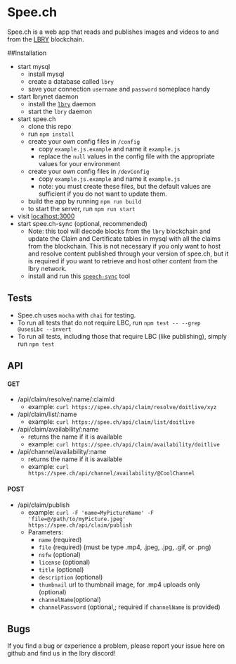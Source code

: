 # Spee.ch
Spee.ch is a web app that reads and publishes images and videos to and from the [LBRY](https://lbry.io/) blockchain.

##Installation
* start mysql
	* install mysql
	* create a database called `lbry`
	* save your connection `username` and `password` someplace handy
* start lbrynet daemon
	* install the [`lbry`](https://github.com/lbryio/lbry) daemon
	* start the `lbry` daemon
* start spee.ch
	* clone this repo
	* run `npm install`
	* create your own config files in `/config`
	  * copy `example.js.example` and name it `example.js`
	  * replace the `null` values in the config file with the appropriate values for your environment
	* create your own config files in `/devConfig`
	  * copy `example.js.example` and name it `example.js`
	  * note: you must create these files, but the default values are sufficient if you do not want to update them.
	* build the app by running `npm run build`
	* to start the server, run `npm run start`
* visit [localhost:3000](http://localhost:3000)
* start spee.ch-sync (optional, recommended)
    * Note: this tool will decode blocks from the `lbry` blockchain and update the Claim and Certificate tables in mysql with all the claims from the blockchain.  This is not necessary if you only want to host and resolve content published through your version of spee.ch, but it is required if you want to retrieve and host other content from the lbry network.
    * install and run this [`speech-sync`](https://github.com/billbitt/spee.ch-sync) tool

## Tests
* Spee.ch uses `mocha` with `chai` for testing.  
* To run all tests that do not require LBC, run `npm test -- --grep @usesLbc --invert`
* To run all tests, including those that require LBC (like publishing), simply run `npm test`

## API

#### GET
* /api/claim/resolve/:name/:claimId
  * example: `curl https://spee.ch/api/claim/resolve/doitlive/xyz`
* /api/claim/list/:name
  * example: `curl https://spee.ch/api/claim/list/doitlive`
* /api/claim/availability/:name
  * returns the name if it is available
  * example: `curl https://spee.ch/api/claim/availability/doitlive`
* /api/channel/availability/:name
  * returns the name if it is available
  * example: `curl https://spee.ch/api/channel/availability/@CoolChannel`

#### POST
* /api/claim/publish
  * example: `curl -F 'name=MyPictureName' -F 'file=@/path/to/myPicture.jpeg' https://spee.ch/api/claim/publish`
  * Parameters:
    * `name` (required)
    * `file` (required) (must be type .mp4, .jpeg, .jpg, .gif, or .png)
    * `nsfw` (optional)
    * `license` (optional)
    * `title` (optional)
    * `description` (optional)
    * `thumbnail` url to thumbnail image, for .mp4 uploads only (optional)
    * `channelName`(optional)
    * `channelPassword` (optional,; required if `channelName` is provided)

## Bugs
If you find a bug or experience a problem, please report your issue here on github and find us in the lbry discord!
